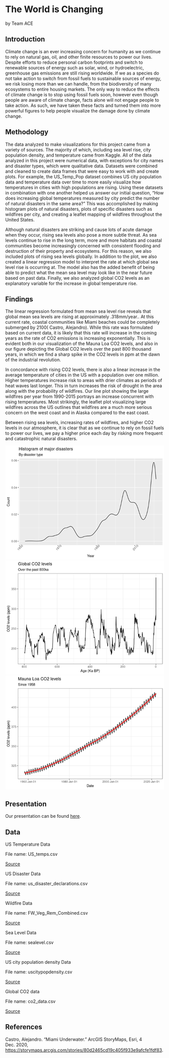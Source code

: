 The World is Changing
================
by Team ACE

## Introduction

Climate change is an ever increasing concern for humanity as we continue
to rely on natural gas, oil, and other finite resources to power our
lives. Despite efforts to reduce personal carbon footprints and switch
to renewable sources of energy such as solar, wind, or hydroelectric,
greenhouse gas emissions are still rising worldwide. If we as a species
do not take action to switch from fossil fuels to sustainable sources of
energy, we risk losing more than we can handle, from the biodiversity of
many ecosystems to entire housing markets. The only way to reduce the
effects of climate change is to stop using fossil fuels soon, however
even though people are aware of climate change, facts alone will not
engage people to take action. As such, we have taken these facts and
turned them into more powerful figures to help people visualize the
damage done by climate change.

## Methodology

The data analyzed to make visualizations for this project came from a
variety of sources. The majority of which, including sea level rise,
city population density, and temperature came from Kaggle. All of the
data analyzed in this project were numerical data, with exceptions for
city names and disaster types, which were qualitative data. Datasets
were combined and cleaned to create data frames that were easy to work
with and create plots. For example, the US_Temp_Pop dataset combines US
city population data and temperature data over time to more easily
visualize how temperatures in cities with high populations are rising.
Using these datasets in combination with one another helped us answer
our initial question, “How does increasing global temperatures measured
by city predict the number of natural disasters in the same area?” This
was accomplished by making histogram plots of natural disasters, plots
of specific disasters such as wildfires per city, and creating a leaflet
mapping of wildfires throughout the United States.

Although natural disasters are striking and cause lots of acute damage
when they occur, rising sea levels also pose a more subtle threat. As
sea levels continue to rise in the long term, more and more habitats and
coastal communities become increasingly concerned with consistent
flooding and destruction of their property and ecosystems. For this
reason, we also included plots of rising sea levels globally. In
addition to the plot, we also created a linear regression model to
interpret the rate at which global sea level rise is occurring at. The
model also has the added benefit of being able to predict what the mean
sea level may look like in the near future based on past data. Finally,
we also analyzed global CO2 levels as an explanatory variable for the
increase in global temperature rise.

## Findings

The linear regression formulated from mean sea level rise reveals that
global mean sea levels are rising at approximately .318mm/year.. At this
current rate, coastal communities like Miami beaches could be completely
submerged by 2100( Castro, Alejandro). While this rate was formulated
based on current data, it is likely that this rate will increase in the
coming years as the rate of CO2 emissions is increasing exponentially.
This is evident both in our visualization of the Mauna Loa CO2 levels,
and also in our figure depicting the Global CO2 levels over the past 800
thousand years, in which we find a sharp spike in the CO2 levels in ppm
at the dawn of the industrial revolution.

In concordance with rising CO2 levels, there is also a linear increase
in the average temperature of cities in the US with a population over
one million. Higher temperatures increase risk to areas with drier
climates as periods of heat waves last longer. This in turn increases
the risk of drought in the area along with the probability of wildfires.
Our line plot showing the large wildfires per year from 1990-2015
portrays an increase concurrent with rising temperatures. Most
strikingly, the leaflet plot visualizing large wildfires across the US
outlines that wildfires are a much more serious concern on the west
coast and in Alaska compared to the east coast.

Between rising sea levels, increasing rates of wildfires, and higher CO2
levels in our atmosphere, it is clear that as we continue to rely on
fossil fuels to power our lives, we pay a higher price each day by
risking more frequent and catastrophic natural disasters.

<img src="README_files/figure-gfm/unnamed-chunk-1-1.png" title="Density plot of natural disasters. Shows increase from 1950 to present" alt="Density plot of natural disasters. Shows increase from 1950 to present"  />

<img src="README_files/figure-gfm/global_co2-1.png" title="Global CO2 levels (ppm) of last 800 thousand years from ice cores. Big spike at onset of industrial revolution and still rising today." alt="Global CO2 levels (ppm) of last 800 thousand years from ice cores. Big spike at onset of industrial revolution and still rising today."  />

<img src="README_files/figure-gfm/recent_co2-1.png" title="Mauna Loa CO2 levels (ppm) of last 60 years. Shows seasonal variability and distinct exponential increase." alt="Mauna Loa CO2 levels (ppm) of last 60 years. Shows seasonal variability and distinct exponential increase."  />

## Presentation

Our presentation can be found [here](presentation/presentation.html).

## Data

<!-- Include a citation for your data here. -->
<!-- See http://libraryguides.vu.edu.au/c.php?g=386501&p=4347840 for guidance on proper citation for datasets. -->
<!-- If you got your data off the web, make sure to note the retrieval date. -->

US Temperature Data

File name: US_temps.csv

[Source](https://www.kaggle.com/berkeleyearth/climate-change-earth-surface-temperature-data)

US Disaster Data

File name: us_disaster_declarations.csv

[Source](https://www.kaggle.com/headsortails/us-natural-disaster-declarations/version/72)

Wildfire Data

File name: FW_Veg_Rem_Combined.csv

[Source](https://www.kaggle.com/capcloudcoder/us-wildfire-data-plus-other-attributes)

Sea Level Data

File name: sealevel.csv

[Source](https://www.kaggle.com/kkhandekar/global-sea-level-1993-2021)

US city population density Data

File name: uscitypopdensity.csv

[Source](https://www.kaggle.com/mmcgurr/us-city-population-densities)

Global CO2 data

File name: co2_data.csv

[Source](https://keelingcurve.ucsd.edu/permissions-and-data-sources/)

## References

Castro, Alejandro. “Miami Underwater.” ArcGIS StoryMaps, Esri, 4
Dec. 2020,
<https://storymaps.arcgis.com/stories/80d2465cd19c405f933e9afcfe1fdf83>.
